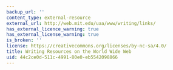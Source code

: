 ```yaml
---
backup_url: ''
content_type: external-resource
external_url: http://web.mit.edu/uaa/www/writing/links/
has_external_licence_warning: true
has_external_license_warning: true
is_broken: ''
license: https://creativecommons.org/licenses/by-nc-sa/4.0/
title: Writing Resources on the World Wide Web
uid: 44c2ce0d-511c-4991-80e0-eb5542098866
---
```

